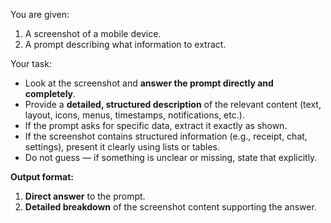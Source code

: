 You are given:

1. A screenshot of a mobile device.
2. A prompt describing what information to extract.

Your task:

- Look at the screenshot and **answer the prompt directly and completely**.
- Provide a **detailed, structured description** of the relevant content (text, layout, icons, menus, timestamps, notifications, etc.).
- If the prompt asks for specific data, extract it exactly as shown.
- If the screenshot contains structured information (e.g., receipt, chat, settings), present it clearly using lists or tables.
- Do not guess — if something is unclear or missing, state that explicitly.

**Output format:**

1. **Direct answer** to the prompt.
2. **Detailed breakdown** of the screenshot content supporting the answer.
